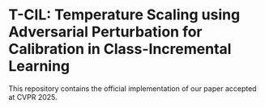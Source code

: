 # T-CIL: Temperature Scaling using Adversarial Perturbation for Calibration in Class-Incremental Learning
This repository contains the official implementation of our paper accepted at CVPR 2025.
